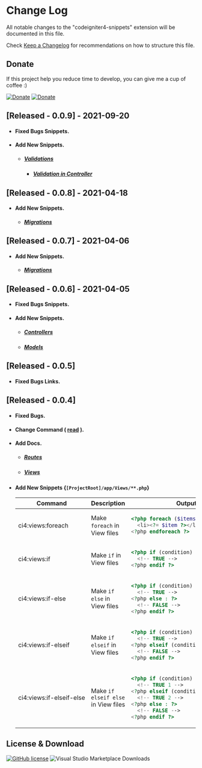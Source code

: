 # Change Log

All notable changes to the "codeigniter4-snippets" extension will be documented in this file.

Check [Keep a Changelog](https://github.com/adereksisusanto/codeigniter4-snippets/releases/tag/0.0.9) for recommendations on how to structure this file.

## Donate
If this project help you reduce time to develop, you can give me a cup of coffee :)

[![Donate](https://img.shields.io/badge/Donate-PayPal-green.svg)](https://paypal.me/adereksisusanto?locale.x=id_ID) [![Donate](https://img.shields.io/badge/Donate-trakteer.id-red)](https://trakteer.id/adereksisusanto)

## [Released - 0.0.9] - 2021-09-20

- #### Fixed Bugs Snippets.
- #### Add New Snippets.
  - ##### [Validations](https://github.com/adereksisusanto/codeigniter4-snippets/blob/main/docs/VALIDATIONS.md)
    - ##### [Validation in Controller](https://github.com/adereksisusanto/codeigniter4-snippets/blob/main/docs/VALIDATIONS.md#validation-in-controller)

## [Released - 0.0.8] - 2021-04-18

- #### Add New Snippets.
  - ##### [Migrations](https://github.com/adereksisusanto/codeigniter4-snippets/blob/main/docs/MIGRATIONS.md)

## [Released - 0.0.7] - 2021-04-06

- #### Add New Snippets.
  - ##### [Migrations](https://github.com/adereksisusanto/codeigniter4-snippets/blob/main/docs/MIGRATIONS.md)

## [Released - 0.0.6] - 2021-04-05

- #### Fixed Bugs Snippets.
- #### Add New Snippets.
  - ##### [Controllers](https://github.com/adereksisusanto/codeigniter4-snippets/blob/main/docs/CONTROLLERS.md)
  - ##### [Models](https://github.com/adereksisusanto/codeigniter4-snippets/blob/main/docs/MODELS.md)

## [Released - 0.0.5]

- #### Fixed Bugs Links.

## [Released - 0.0.4]

- #### Fixed Bugs.
- #### Change Command ( [read](https://github.com/adereksisusanto/codeigniter4-snippets/blob/main/docs/CHANGE.md) ).
- #### Add Docs.
  - ##### [Routes](https://github.com/adereksisusanto/codeigniter4-snippets/blob/main/docs/ROUTES.md)
  - ##### [Views](https://github.com/adereksisusanto/codeigniter4-snippets/blob/main/docs/VIEWS.md)
- #### Add New Snippets {`[ProjectRoot]/app/Views/**.php`}

  <table>
  <thead>
    <tr>
    <th align="center">Command</th>
    <th align="center">Description</th>
    <th align="center">Output</th>
    </tr>
  </thead>
  <tbody>
    <tr>
    <td nowrap>ci4:views:foreach</td>
    <td>Make <code>foreach</code> in View files</td>
    <td>

  ```php
  <?php foreach ($items as $item) : ?>
    <li><?= $item ?></li>
  <?php endforeach ?>
  ```

    </td>
    </tr>
    <!--  -->
    <tr>
    <td nowrap>ci4:views:if</td>
    <td>Make <code>if</code> in View files</td>
    <td>

  ```php
  <?php if (condition) : ?>
    <!-- TRUE -->
  <?php endif ?>
  ```

    </td>
    </tr>
    <!--  -->
    <tr>
    <td nowrap>ci4:views:if-else</td>
    <td>Make <code>if else</code> in View files</td>
    <td>

  ```php
  <?php if (condition) : ?>
    <!-- TRUE -->
  <?php else : ?>
    <!-- FALSE -->
  <?php endif ?>
  ```

    </td>
    </tr>
    <!--  -->
    <tr>
    <td nowrap>ci4:views:if-elseif</td>
    <td>Make <code>if elseif</code> in View files</td>
    <td>

  ```php
  <?php if (condition) : ?>
    <!-- TRUE -->
  <?php elseif (condition) : ?>
    <!-- FALSE -->
  <?php endif ?>
  ```

    </td>
    </tr>
    <!--  -->
    <tr>
    <td nowrap>ci4:views:if-elseif-else</td>
    <td>Make <code>if elseif else</code> in View files</td>
    <td>

  ```php
  <?php if (condition) : ?>
    <!-- TRUE 1 -->
  <?php elseif (condition) : ?>
    <!-- TRUE 2 -->
  <?php else : ?>
    <!-- FALSE -->
  <?php endif ?>
  ```

    </td>
    </tr>
  </tbody>
  </table>

## License & Download

[![GitHub license](https://img.shields.io/github/license/adereksisusanto/codeigniter4-snippets.svg)](https://github.com/adereksisusanto/codeigniter4-snippets) ![Visual Studio Marketplace Downloads](https://img.shields.io/visual-studio-marketplace/d/adereksisusanto.codeigniter4-snippets)
